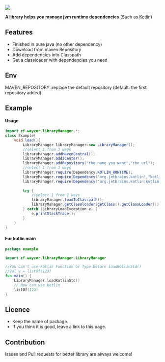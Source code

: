 [![](https://jitpack.io/v/way-zer/LibraryManager.svg)](https://jitpack.io/#way-zer/LibraryManager)

**A library helps you manage jvm runtime dependencies** (Such as Kotlin)
## Features
* Finished in pure java (no other dependency)
* Download from maven Repository
* Add dependencies into Classpath
* Get a classloader with dependencies you need
## Env
MAVEN_REPOSITORY :replace the default repository (default: the first repository added)
## Example
#### Usage
```java
import cf.wayzer.libraryManager.*;
class Example{
    void load(){
        LibraryManager libraryManager=new LibraryManager();
        //select 1 from 3 ways
        libraryManager.addMavenCentral();
        libraryManager.addJCenter();
        libraryManager.addRepository("the name you want","the_url");
        //select 1 from 3 ways
        libraryManager.require(Dependency.KOTLIN_RUNTIME);
        libraryManager.require(Dependency("org.jetbrains.kotlin","kotlin-stdlib","1.3.41"));
        libraryManager.require(Dependency("org.jetbrains.kotlin:kotlin-stdlib:1.3.41","the name you add before"));
        
        try {
            //select 1 from 2 ways
            libraryManager.loadToClasspath();
            libraryManager.getClassloader(getClass().getClassLoader()).loadClass("kotlin.Lazy");
        } catch (LibraryLoadException e) {
            e.printStackTrace();
        }
    }
}
```
#### For kotlin main
```kotlin
package example

import cf.wayzer.libraryManager.LibraryManager

//You can't use kotlin Function or Type before loadKotlinStd()
//val v = listOf(123)
fun main() {
    LibraryManager.loadKotlinStd()
    // Now can use kotlin
    listOf(123)
}
```
## Licence
* Keep the name of package.
* If you think it is good, leave a link to this page.
## Contribution
Issues and Pull requests for better library are always welcome!
